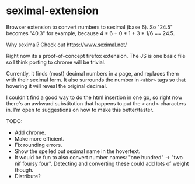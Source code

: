 # seximal-extension
Browser extension to convert numbers to seximal (base 6). So "24.5" becomes "40.3" for example, because 4 * 6 + 0 * 1 + 3 * 1/6 == 24.5.

Why seximal? Check out <https://www.seximal.net/>

Right now its a proof-of-concept firefox extension. The JS is one basic file so I think porting to chrome will be trivial.

Currently, it finds (most) decimal numbers in a page, and replaces them with their seximal form. It also surrounds the number in `<abbr>` tags so that hovering it will reveal the original decimal. 

I couldn't find a good way to do the html insertion in one go, so right now there's an awkward substitution that happens to put the `<` and `>` characters in. I'm open to suggestions on how to make this better/faster.

TODO:
- Add chrome.
- Make more efficient.
- Fix rounding errors.
- Show the spelled out seximal name in the hovertext.
- It would be fun to also convert number names: "one hundred" ->  "two nif foursy four". Detecting and converting these could add lots of weight though.
- Distribute?
